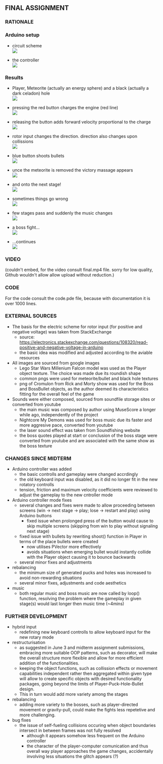 ## FINAL ASSIGNMENT

### RATIONALE



### Arduino setup

- circuit scheme\
![](a1.png)

- the controller\
![](a2.png)


### Results

- Player, Meteorite (actually an energy sphere) and a black (actually a dark celadon) hole\
![](1.png)

- pressing the red button charges the engine (red line)\
![](2.png)

- releasing the button adds forward velocity proportional to the charge\
![](3.png)

- rotor input changes the direction. direction also changes upon collissions\
![](4.png)

- blue button shoots bullets\
![](5.png)

- unce the meteorite is removed the victory massage appears\
![](6.png)

- and onto the next stage!\
![](7.png)

- sometimes things go wrong\
![](8.png)

- few stages pass and suddenly the music changes\
![](9.png)

- a boss fight...\
![](10.png)

- ...continues\
![](11.png)


### VIDEO

(couldn't embed, for the video consult final.mp4 file. sorry for low quality, Github wouldn't allow allow upload without reduction.)


### CODE

For the code consult the code.pde file, because with documentation it is over 1000 lines.


### EXTERNAL SOURCES

  - The basis for the electric scheme for rotor input (for positive and negative voltage) was taken from StackExchange
    - source: https://electronics.stackexchange.com/questions/108320/read-positive-and-negative-voltage-in-arduino
    - the basic idea was modified and adjusted according to the aviable resources
  - All images are sourced from google images
    - Lego Star Wars Millenium Falcon model was used as the Player object texture. The choice was made due its roundish shape
    - common pngs were used for meteorite/bullet and black hole textures
    - png of Cromulon from Rick and Morty show was used for the Boss and BossBullet objects, as the author deemed its characteristics fitting for the overall feel of the game
  - Sounds were either composed, sourced from soundfile storage sites or converted from youtube
    - the main music was composed by author using MuseScore a longer while ago, independently of the project
    - Nightcore My Demons was used for boss music due its faster and more aggresive pace, converted from youtube
    - the laser sound effect was taken from Soundfishing website
    - the boss quotes played at start or conclusion of the boss stage were converted from youtube and are associated with the same show as the boss texture


### CHANGES SINCE MIDTERM

- Arduino controller was added
  - the basic controlls and gameplay were changed accrdingly
  - the old keyboard input was disabled, as it did no longer fit in the new rotatory controlls
  - tension, friction and maximum velocity coefficients were reviewed to adjust the gameplay to the new cntroller mode
- Arduino controller mode fixes
  - several changes and fixes were made to allow proceeding between screens (win -> next stage -> play; lose -> restart and play) using Arduino buttons
    - fixed issue when prolonged press of the button would cause to skip multiple screens (skipping from win to play without signaling next stage)
  - fixed issue with bullets by rewriting shoot() function in Player in terms of the place bullets were created
    - now utilises PVector more effectively
    - avoids situations when emerging bullet would instantly collide with the Player object causing it to bounce backwards
  - several minor fixes and adjustments
- rebalancing
  - the minimum size of generated pucks and holes was increased to avoid non-rewarding situations
  - several minor fixes, adjustments and code aesthetics
- music
  - both regular music and boss music are now called by loop() function, resolving the problem where the gameplay in given stage(s) would last longer then music time (~4mins)


### FURTHER DEVELOPMENT
- hybrid input
  - redefining new keyboard controlls to allow keyboard input for the new rotary mode
- restructurisation
  - as suggested in June 3 and midterm assignment submissions, embracing more suitable OOP patterns, such as decorator, will make the overall structure more flexible and allow for more efficient addition of the functionalities.
  - keeping the object functions, such as collission effects or movement capabilities independent rather then aggregated within given type will allow to create specific objects with desired functionality packages, going beyond the limits of Player-Puck-Hole-Bullet design.
  - This in turn would add more variety among the stages
- rebalancing
  - adding more variety to the bosses, such as player-directed movement or gravity-pull, could make the fights less repetetive and more challenging.
- bug fixes
  - the issue of self-fueling collisions occuring when object boundaries intersect in between frames was not fully resolved
    - although it appears somehow less frequent on the Arduino controller
    - the character of the player-computer comunication and thus overall way player approaches the game changes, accidentally involving less situations the glitch appears (?)
